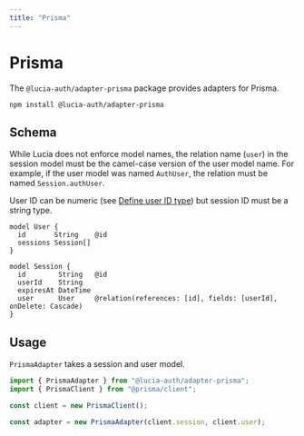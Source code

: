 ```yaml
---
title: "Prisma"
---
```


# Prisma

The `@lucia-auth/adapter-prisma` package provides adapters for Prisma.

```
npm install @lucia-auth/adapter-prisma
```

## Schema

While Lucia does not enforce model names, the relation name (`user`) in the session model must be the camel-case version of the user model name. For example, if the user model was named `AuthUser`, the relation must be named `Session.authUser`.

User ID can be numeric (see [Define user ID type](/basics/users#define-user-id-type)) but session ID must be a string type.

```prisma
model User {
  id       String    @id
  sessions Session[]
}

model Session {
  id        String   @id
  userId    String
  expiresAt DateTime
  user      User     @relation(references: [id], fields: [userId], onDelete: Cascade)
}
```

## Usage

`PrismaAdapter` takes a session and user model.

```ts
import { PrismaAdapter } from "@lucia-auth/adapter-prisma";
import { PrismaClient } from "@prisma/client";

const client = new PrismaClient();

const adapter = new PrismaAdapter(client.session, client.user);
```
